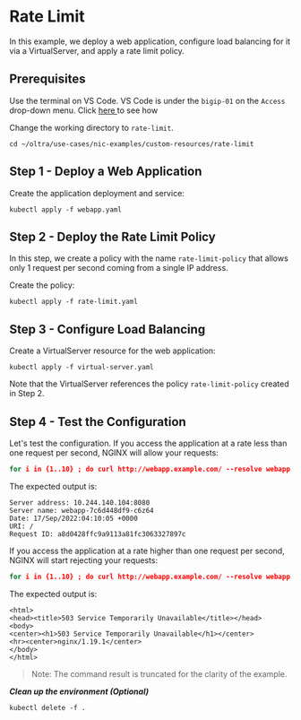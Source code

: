 # Rate Limit

In this example, we deploy a web application, configure load balancing for it via a VirtualServer, and apply a rate limit policy.

## Prerequisites

Use the terminal on VS Code. VS Code is under the `bigip-01` on the `Access` drop-down menu. Click <a href="https://raw.githubusercontent.com/F5EMEA/oltra/main/vscode.png"> here </a> to see how 

Change the working directory to `rate-limit`.
```
cd ~/oltra/use-cases/nic-examples/custom-resources/rate-limit
```

## Step 1 - Deploy a Web Application

Create the application deployment and service:
```
kubectl apply -f webapp.yaml
```

## Step 2 - Deploy the Rate Limit Policy

In this step, we create a policy with the name `rate-limit-policy` that allows only 1 request per second coming from a single IP address.

Create the policy:
```
kubectl apply -f rate-limit.yaml
```

## Step 3 - Configure Load Balancing

Create a VirtualServer resource for the web application:
```
kubectl apply -f virtual-server.yaml
```

Note that the VirtualServer references the policy `rate-limit-policy` created in Step 2.

## Step 4 - Test the Configuration

Let's test the configuration. If you access the application at a rate less than one request per second, NGINX will allow your requests:
```cmd
for i in {1..10} ; do curl http://webapp.example.com/ --resolve webapp.example.com:80:10.1.10.40; sleep 1; done
```

The expected output is:
```
Server address: 10.244.140.104:8080
Server name: webapp-7c6d448df9-c6z64
Date: 17/Sep/2022:04:10:05 +0000
URI: /
Request ID: a8d0428ffc9a9113a81fc3063327897c
```

If you access the application at a rate higher than one request per second, NGINX will start rejecting your requests:
```cmd
for i in {1..10} ; do curl http://webapp.example.com/ --resolve webapp.example.com:80:10.1.10.40; done
```

The expected output is:
```
<html>
<head><title>503 Service Temporarily Unavailable</title></head>
<body>
<center><h1>503 Service Temporarily Unavailable</h1></center>
<hr><center>nginx/1.19.1</center>
</body>
</html>
```

> Note: The command result is truncated for the clarity of the example.


***Clean up the environment (Optional)***
```
kubectl delete -f .
```    